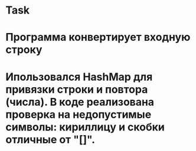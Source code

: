 # Task
# Программа конвертирует входную строку
# Ипользовался HashMap для привязки строки и повтора (числа). В коде реализована проверка на недопустимые символы: кириллицу и скобки отличные от "[]".
